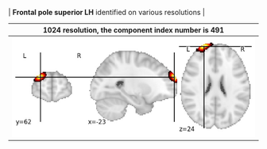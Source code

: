 


| **Frontal pole superior LH** identified on various resolutions |

| 1024 resolution, the component index number is 491|  
|:---:|  
| ![Component 1024](../1024/final/491.jpg "From component 1024: Frontal pole superior LH") |